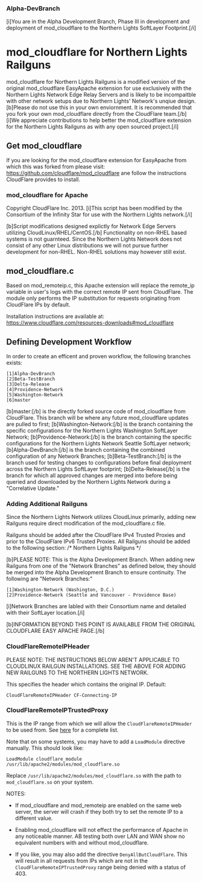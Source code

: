 ### Alpha-DevBranch ###
[i]You are in the Alpha Development Branch, Phase III in development and deployment of mod_cloudflare to the Northern Lights SoftLayer Footprint.[/i]

# mod_cloudflare for Northern Lights Railguns #
mod_cloudflare for Northern Lights Railguns is a modified version of the original mod_cloudflare EasyApache extension for use exclusively with the Northern Lights Network Edge Relay Servers and is likely to be incompaitble with other network setups due to Northern Lights' Network's unqiue design. [b]Please do not use this in your own enviornment. It is recommended that you fork your own mod_cloudflare directly from the CloudFlare team.[/b] [i]We appreciate contributions to help better the mod_cloudflare extension for the Northern Lights Railguns as with any open sourced project.[/i]

## Get mod_cloudflare ##
If you are looking for the mod_cloudflare extension for EasyApache from which this was forked from please visit: https://github.com/cloudflare/mod_cloudflare ane follow the instructions CloudFlare provides to install.

### mod_cloudflare for Apache ###
Copyright CloudFlare Inc. 2013. [i]This script has been modified by the Consortium of the Infinity Star for use with the Northern Lights network.[/i]

[b]Script modifications designed explictly for Network Edge Servers utilizing CloudLinux/RHEL/CentOS.[/b] Functionality on non-RHEL based systems is not guarnteed. Since the Northern Lights Network does not consist of any other Linux distributions we will not pursue further development for non-RHEL. Non-RHEL solutions may however still exist.

## mod_cloudflare.c ##

Based on mod_remoteip.c, this Apache extension will replace the remote_ip variable in user's logs with the correct remote IP sent from CloudFlare. The module only performs the IP substitution for requests originating from CloudFlare IPs by default.

Installation instructions are available at:
    https://www.cloudflare.com/resources-downloads#mod_cloudflare
    
## Defining Development Workflow ##

In order to create an efficent and proven workflow, the following branches exists:

    [1]Alpha-DevBranch
    [2]Beta-TestBranch
    [3]Delta-Release
    [4]Providence-Network
    [5]Washington-Network
    [6]master
    
[b]master:[/b] is the directly forked source code of mod_cloudflare from CloudFlare. This branch will be where any future mod_cloudflare updates are pulled to first;
[b]Washington-Network:[/b] is the branch containing the specific configurations for the Northern Lights Washington SoftLayer Network;
[b]Providence-Network:[/b] is the branch containing the specific configurations for the Northern Lights Network Seattle SoftLayer network;
[b]Alpha-DevBranch:[/b] is the branch containing the combined configuration of any Network Branches;
[b]Beta-TestBranch:[/b] is the branch used for testing changes to configurations before final deployment across the Northern Lights SoftLayer footprint;
[b]Delta-Release[/b] is the branch for which all approved changes are merged into before being queried and downloaded by the Northern Lights Network during a "Correlative Update."

### Adding Additional Railguns ###

Since the Northern Lights Network utilizes CloudLinux primarily, adding new Railguns require direct modification of the mod_cloudflare.c file.

Railguns should be added after the CloudFlare IPv4 Trusted Proxies and prior to the CloudFlare IPv6 Trusted Proxies. All Railguns should be added to the following section:
    /* Northern Lights Railguns */
    
[b]PLEASE NOTE: This is the Alpha Development Branch. When adding new Railguns from one of the "Network Branches" as defined below, they should be merged into the Alpha Development Branch to ensure continuity. The following are "Network Branches:"

    [1]Washington-Network (Washington, D.C.)
    [2]Providence-Network (Seattle and Vancouver - Providence Base)
    
[i]Network Branches are labled with their Consortium name and detailed with their SoftLayer location.[/i]

[b]INFORMATION BEYOND THIS POINT IS AVAILABLE FROM THE ORIGINAL CLOUDFLARE EASY APACHE PAGE.[/b]

### CloudFlareRemoteIPHeader ###

PLEASE NOTE: THE INSTRUCTIONS BELOW AREN'T APPLICABLE TO CLOUDLINUX RAILGUN INSTALLATIONS. SEE THE ABOVE FOR ADDING NEW RAILGUNS TO THE NORTHERN LIGHTS NETWORK.

This specifies the header which contains the original IP. Default:

    CloudFlareRemoteIPHeader CF-Connecting-IP

### CloudFlareRemoteIPTrustedProxy ###

This is the IP range from which we will allow the `CloudFlareRemoteIPHeader` to be used from. See [here][1] for a complete list.

Note that on some systems, you may have to add a `LoadModule` directive manually. This should look like:

    LoadModule cloudflare_module /usr/lib/apache2/modules/mod_cloudflare.so

Replace `/usr/lib/apache2/modules/mod_cloudflare.so` with the path to `mod_cloudflare.so` on your system.


NOTES:

- If mod\_cloudflare and mod\_remoteip are enabled on the same web server, the server will crash if they both try to set the remote IP to a different value.
- Enabling mod\_cloudflare will not effect the performance of Apache in any noticeable manner. AB testing both over LAN and WAN show no equivalent numbers with and without mod\_cloudflare.
- If you like, you may also add the directive `DenyAllButCloudFlare`. This will result in all requests from IPs which are not in the `CloudFlareRemoteIPTrustedProxy` range being denied with a status of 403.

  [1]: https://www.cloudflare.com/ips
